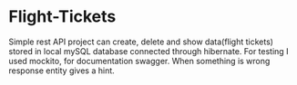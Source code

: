 # Flight-Tickets

Simple rest API project can create, delete and show data(flight tickets) stored in local mySQL database connected through hibernate.
For testing I used mockito, for documentation swagger. When something is wrong response entity gives a hint.
